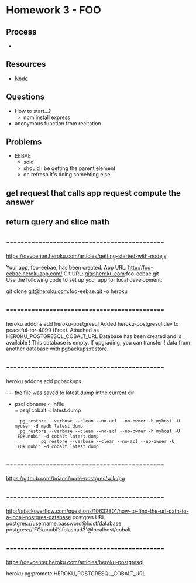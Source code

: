 Homework 3 - FOO
========

## Process
+ 

## Resources
+ [Node](node.js)

## Questions
+ How to start...? 
  - npm install express
+ anonymous function from recitation 

## Problems
+ EEBAE
  - sold
  - should i be getting the parent element
  - on refresh it's doing somehting else 


get request that calls app request
compute the answer
-
return query and slice math
--


## --------------------------------------------

https://devcenter.heroku.com/articles/getting-started-with-nodejs



Your app, foo-eebae, has been created.
App URL:
http://foo-eebae.herokuapp.com/
Git URL:
git@heroku.com:foo-eebae.git  
Use the following code to set up your app for local development:

git clone git@heroku.com:foo-eebae.git -o heroku



## --------------------------------------------

heroku addons:add heroku-postgresql
Added heroku-postgresql:dev to peaceful-tor-4099 (Free). Attached as HEROKU_POSTGRESQL_COBALT_URL Database has been created and is available ! This database is empty. If upgrading, you can transfer ! data from another database with pgbackups:restore.

## --------------------------------------------
heroku addons:add pgbackups


--- the file was saved to latest.dump inthe current dir
- psql dbname < infile  
		= psql cobalt < latest.dump
		
		pg_restore --verbose --clean --no-acl --no-owner -h myhost -U myuser -d mydb latest.dump
		pg_restore --verbose --clean --no-acl --no-owner -h myhost -U 'FOkunubi' -d cobalt latest.dump
				pg_restore --verbose --clean --no-acl --no-owner -U 'FOkunubi' -d cobalt latest.dump
				
				
				
## --------------------------------------------
				
https://github.com/brianc/node-postgres/wiki/pg


## --------------------------------------------

http://stackoverflow.com/questions/10632801/how-to-find-the-url-path-to-a-local-postgres-database
postgres URL
postgres://username:password@host/database
postgres://'FOkunubi':'folashad3'@localhost/cobalt

## --------------------------------------------
https://devcenter.heroku.com/articles/heroku-postgresql


heroku pg:promote HEROKU_POSTGRESQL_COBALT_URL
